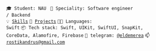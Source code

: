 <code>🎓 Student: NAU </code>
<code>👷 Speciality: Software engineer / Backend</code><br>
<code>💡 [Skills](SKILLS.md)</code>
<code>🧻 [Projects](PROJECTS.md)</code>
<code>🧑‍💻 Languages: Swift</code>
<code>📦 Tech stack: Swift, UIKit, SwiftUI, SnapKit, CoreData, Alamofire, Firebase</code>
<code>💬 telegram: [@eldemerea](https://telegram.me/eldemerea)</code>
<code>📫 [rostikandrus@gmail.com](mailto:rostikandrus@gmail.com)</code>

